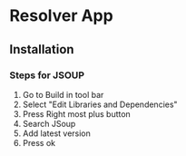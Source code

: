 # Resolver App

## Installation 
### Steps for JSOUP
1. Go to Build in tool bar
1. Select "Edit Libraries and Dependencies"
1. Press Right most plus button
1. Search JSoup
1. Add latest version
1. Press ok
